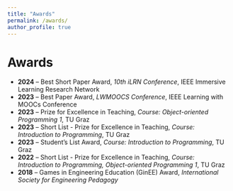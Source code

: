 ```yaml
---
title: "Awards"
permalink: /awards/
author_profile: true
---
```


# Awards
- **2024** – Best Short Paper Award, *10th iLRN Conference*, IEEE Immersive Learning Research Network
- **2023** – Best Paper Award, *LWMOOCS Conference*, IEEE Learning with MOOCs Conference
- **2023** – Prize for Excellence in Teaching, *Course: Object-oriented Programming 1*, TU Graz 
- **2023** – Short List - Prize for Excellence in Teaching, *Course: Introduction to Programming*, TU Graz
- **2023** – Student’s List Award, *Course: Introduction to Programming*, TU Graz
- **2022** – Short List - Prize for Excellence in Teaching, *Course: Introduction to Programming, Object-oriented Programming 1*, TU Graz
- **2018** – Games in Engineering Education (GinEE) Award, *International Society for Engineering Pedagogy*